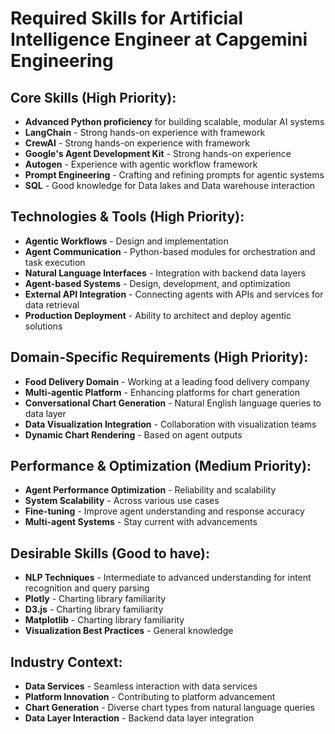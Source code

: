 # Required Skills for Artificial Intelligence Engineer at Capgemini Engineering

## Core Skills (High Priority):
- **Advanced Python proficiency** for building scalable, modular AI systems
- **LangChain** - Strong hands-on experience with framework
- **CrewAI** - Strong hands-on experience with framework  
- **Google's Agent Development Kit** - Strong hands-on experience
- **Autogen** - Experience with agentic workflow framework
- **Prompt Engineering** - Crafting and refining prompts for agentic systems
- **SQL** - Good knowledge for Data lakes and Data warehouse interaction

## Technologies & Tools (High Priority):
- **Agentic Workflows** - Design and implementation
- **Agent Communication** - Python-based modules for orchestration and task execution
- **Natural Language Interfaces** - Integration with backend data layers
- **Agent-based Systems** - Design, development, and optimization
- **External API Integration** - Connecting agents with APIs and services for data retrieval
- **Production Deployment** - Ability to architect and deploy agentic solutions

## Domain-Specific Requirements (High Priority):
- **Food Delivery Domain** - Working at a leading food delivery company
- **Multi-agentic Platform** - Enhancing platforms for chart generation
- **Conversational Chart Generation** - Natural English language queries to data layer
- **Data Visualization Integration** - Collaboration with visualization teams
- **Dynamic Chart Rendering** - Based on agent outputs

## Performance & Optimization (Medium Priority):
- **Agent Performance Optimization** - Reliability and scalability
- **System Scalability** - Across various use cases
- **Fine-tuning** - Improve agent understanding and response accuracy
- **Multi-agent Systems** - Stay current with advancements

## Desirable Skills (Good to have):
- **NLP Techniques** - Intermediate to advanced understanding for intent recognition and query parsing
- **Plotly** - Charting library familiarity
- **D3.js** - Charting library familiarity  
- **Matplotlib** - Charting library familiarity
- **Visualization Best Practices** - General knowledge

## Industry Context:
- **Data Services** - Seamless interaction with data services
- **Platform Innovation** - Contributing to platform advancement
- **Chart Generation** - Diverse chart types from natural language queries
- **Data Layer Interaction** - Backend data layer integration
